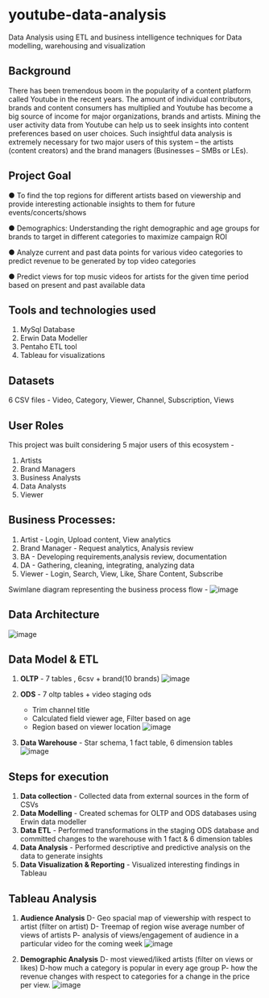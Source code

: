 # youtube-data-analysis
Data Analysis using ETL and business intelligence techniques for Data modelling, warehousing and visualization


## Background

There has been tremendous boom in the popularity of a content platform called Youtube in the recent years. The amount of individual contributors, brands and content consumers has multiplied and Youtube has become a big source of income for major organizations, brands and artists. Mining the user activity data from Youtube can help us to seek insights into content preferences based on user choices. Such insightful data analysis is extremely necessary for two major users of this system – the artists (content creators) and the brand managers (Businesses – SMBs or LEs). 


## Project Goal
● To find the top regions for different artists based on viewership and provide interesting actionable insights to them for future events/concerts/shows

● Demographics: Understanding the right demographic and age groups for brands to  target in different categories to maximize campaign ROI

● Analyze current and past data points for various video categories to predict revenue to be generated by top video categories

● Predict views for top music videos for artists for the given time period based on present and past available data


## Tools and technologies used
1. MySql Database
2. Erwin Data Modeller
3. Pentaho ETL tool
4. Tableau for visualizations


## Datasets 
6 CSV files - Video,  Category, Viewer, Channel, Subscription, Views


## User Roles
This project was built considering 5 major users of this ecosystem -
1. Artists
2. Brand Managers
3. Business Analysts
4. Data Analysts
5. Viewer


## Business Processes: 
1. Artist - Login, Upload content, View analytics
2. Brand Manager -  Request analytics, Analysis review
3. BA - Developing requirements,analysis review, documentation
4. DA - Gathering, cleaning, integrating, analyzing data
5. Viewer - Login, Search, View, Like, Share Content, Subscribe

Swimlane diagram representing the business process flow -
![image](https://github.com/harshadakulkarni1510/youtube-data-analysis/assets/158090021/74ba780a-ef12-4d98-aaf8-d048c95561d0)


## Data Architecture
![image](https://github.com/harshadakulkarni1510/youtube-data-analysis/assets/158090021/81f07c69-8d20-42a5-9df7-f0355c5a3cad)


## Data Model & ETL
1. **OLTP** -  7 tables , 6csv + brand(10 brands)
   ![image](https://github.com/harshadakulkarni1510/youtube-data-analysis/assets/158090021/5ef1204e-a121-4a20-a4d1-f7d5d28a8c45)

3. **ODS** -  7 oltp tables + video staging ods
    - Trim channel title
    - Calculated field viewer age, Filter based on age
    - Region based on viewer location
   ![image](https://github.com/harshadakulkarni1510/youtube-data-analysis/assets/158090021/d6e392fd-6154-4640-85a7-552378c5a7e2)

3. **Data Warehouse** -  Star schema, 1 fact table, 6 dimension tables
   ![image](https://github.com/harshadakulkarni1510/youtube-data-analysis/assets/158090021/1efdc691-23f0-4385-8fc6-0e0a24ab5345)

   
## Steps for execution


1. **Data collection** - Collected data from external sources in the form of CSVs
2. **Data Modelling** - Created schemas for OLTP and ODS databases using Erwin data modeller
3. **Data ETL** -  Performed transformations in the staging ODS database and committed changes to the warehouse with 1 fact & 6 dimension tables
4. **Data Analysis** - Performed descriptive and predictive analysis on the data to generate insights
5. **Data Visualization & Reporting** - Visualized interesting findings in Tableau


## Tableau Analysis
1. **Audience Analysis** 
D- Geo spacial map of viewership with respect to artist (filter on artist)
D- Treemap of region wise average number of views of artists
P- analysis of views/engagement of audience in a particular video for the coming week
![image](https://github.com/harshadakulkarni1510/youtube-data-analysis/assets/158090021/455d4022-e15a-4ad7-b774-73fb9a4d00b3)

     
3. **Demographic Analysis**
D- most viewed/liked artists  (filter on views or likes)
D-how much a category is popular in every age group
P- how the revenue changes with respect to categories for a change in the price per view.
![image](https://github.com/harshadakulkarni1510/youtube-data-analysis/assets/158090021/d736789b-f955-4ff3-b121-8f8b1749bdcf)






